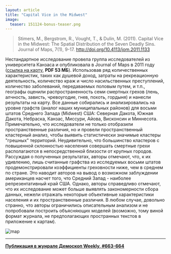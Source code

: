 ```yaml
---
layout: article
title: "Capital Vice in the Midwest"
image:
  teaser: 151124-bonus-teaser.png
---
```


> Stimers, M., Bergstrom, R., Vought, T., & Dulin, M. (2011). Capital Vice in the Midwest: The Spatial Distribution of the Seven Deadly Sins. Journal of Maps, 7(1), 9-17. http://doi.org/10.4113/jom.2011.1133

Нестандартное исследование провела группа исследователей из университета Канзаса и опубликовала в Journal of Maps в 2011 году ([ссылка на карту](http://www.journalofmaps.com/map_depository/namerica/Stimers_Seven_1271971348.pdf), **PDF 53 МБ**). Использовав ряд количественных характеристик, таких как душевой доход, затраты на рекреационную деятельность, количество краж и число насильственных преступлений, количество заболеваний, передаваемых половым путем, и т.п., географы оценили распространенность семи смертных грехов (лень, алчность, зависть, чревоугодие, гнев, похоть, гордыня) и нанесли результаты на карту. Все данные собирались и анализировались на уровне графств (аналог наших муниципальных районов) для восьми штатов Среднего Запада (Midwest) США: Северная Дакота, Южная Дакота, Небраска, Канзас, Миссури, Айова, Висконсин и Миннесота. Примечательно, что исследователи не только отобразили пространственные различия, но и провели пространственный кластерный анализ, чтобы выявить статистически значимые кластеры "грешных" территорий. Неудивительно, что большинство кластеров с повышенной склонностью населения совершать смертные грехи располагаются в непосредственной близости от крупных городов. Рассуждая о полученных результатах, авторы отмечают, что, к их удивлению, лишь считанные графства из исследуемых восьми штатов продемонстрировали коэффициенты греховности ниже, чем в среднем по стране. Это наводит авторов на вывод о возможном заблуждении американцев насчет того, что Средний Запад - наиболее репрезентативный край США. Однако, авторы справедливо отмечают, что их исследование может больше выявлять закономерности сбора данных, нежели отражать некоторые объективные характеристики населения и их пространственные различия. В любом случае, довольно странно, что авторы ограничились описательным анализом и не попробовали построить объясняющих моделей (возможно, тому виной формат журнала, не предполагающих пространных текстов в приложение к картам).

![map](/dem-digest/images/2015/663-fig-bonus.png)

***
**[Публикация в жунрале Демоскоп Weekly, #663-664](http://demoscope.ru/weekly/2015/0663/digest03.php)**